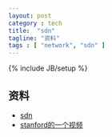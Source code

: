 ```yaml
---
layout: post
category : tech
title:  "sdn"
tagline: "资料"
tags : [ "network", "sdn" ] 
---
```

{% include JB/setup %}

## 资料
- [sdn](https://sites.google.com/site/hypervisormemo/home/sdn-software-defined-network)
- [stanford的一个视频](http://coursematerials.stanford.edu/courses/ee380/130515-ee380-300.asx)


